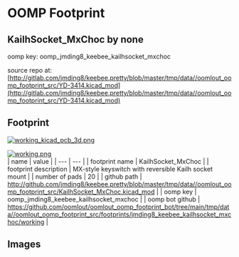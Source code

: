 # OOMP Footprint  
## KailhSocket_MxChoc  by none  
  
oomp key: oomp_jmding8_keebee_kailhsocket_mxchoc  
  
source repo at: [http://gitlab.com/jmding8/keebee.pretty/blob/master/tmp/data//oomlout_oomp_footprint_src/YD-3414.kicad_mod](http://gitlab.com/jmding8/keebee.pretty/blob/master/tmp/data//oomlout_oomp_footprint_src/YD-3414.kicad_mod)  
## Footprint  
  
[![working_kicad_pcb_3d.png](working_kicad_pcb_3d_600.png)](working_kicad_pcb_3d.png)  
  
[![working.png](working_600.png)](working.png)  
| name | value | 
| --- | --- | 
| footprint name | KailhSocket_MxChoc | 
| footprint description | MX-style keyswitch with reversible Kailh socket mount | 
| number of pads | 20 | 
| github path | http://github.com/jmding8/keebee.pretty/blob/master/tmp/data//oomlout_oomp_footprint_src/KailhSocket_MxChoc.kicad_mod | 
| oomp key | oomp_jmding8_keebee_kailhsocket_mxchoc | 
| oomp bot github | https://github.com/oomlout/oomlout_oomp_footprint_bot/tree/main/tmp/data//oomlout_oomp_footprint_src/footprints/jmding8_keebee_kailhsocket_mxchoc/working | 
## Images  
